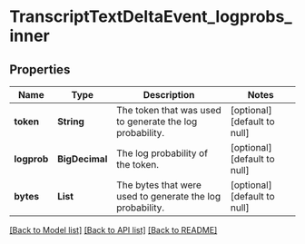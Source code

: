 # TranscriptTextDeltaEvent_logprobs_inner
## Properties

| Name | Type | Description | Notes |
|------------ | ------------- | ------------- | -------------|
| **token** | **String** | The token that was used to generate the log probability.  | [optional] [default to null] |
| **logprob** | **BigDecimal** | The log probability of the token.  | [optional] [default to null] |
| **bytes** | **List** | The bytes that were used to generate the log probability.  | [optional] [default to null] |

[[Back to Model list]](../README.md#documentation-for-models) [[Back to API list]](../README.md#documentation-for-api-endpoints) [[Back to README]](../README.md)

